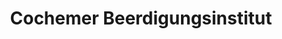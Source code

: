 ---
title: "Cochemer Beerdigungsinstitut"
url: /cochem/cochemer-beerdigungsinstitut/
shop: Bestattungen
---